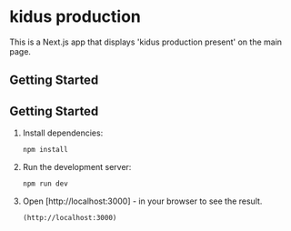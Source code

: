 
# kidus production

This is a Next.js app that displays 'kidus production present' on the main page.

## Getting Started


## Getting Started

1. Install dependencies:
   ```powershell
   npm install
   ```
2. Run the development server:
   ```powershell
   npm run dev
   ```
3. Open [http://localhost:3000] -     in your browser to see the result.

   ```
   (http://localhost:3000)
   ```


